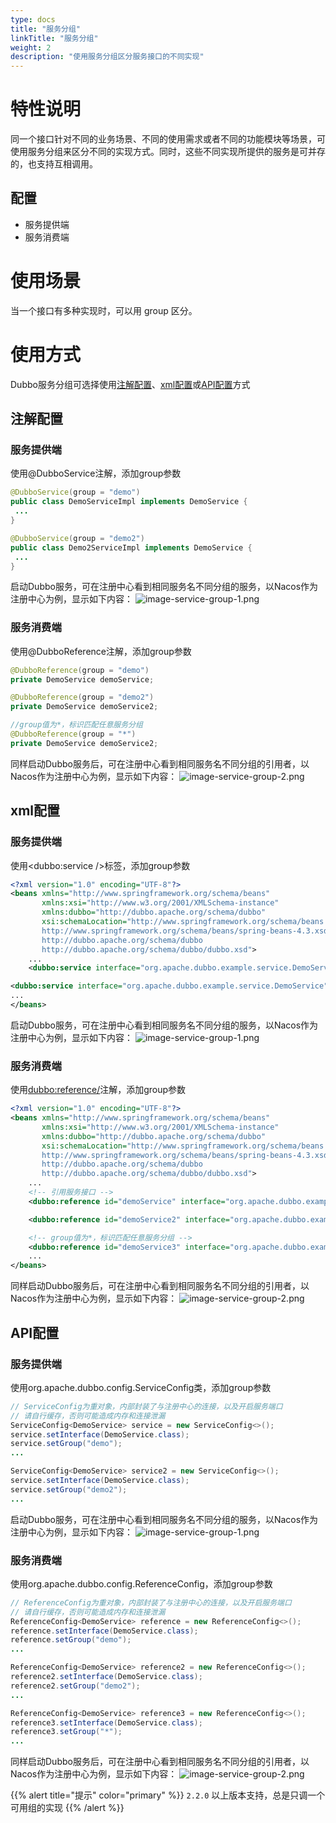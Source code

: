 ```yaml
---
type: docs
title: "服务分组"
linkTitle: "服务分组"
weight: 2
description: "使用服务分组区分服务接口的不同实现"
---
```

# 特性说明
同一个接口针对不同的业务场景、不同的使用需求或者不同的功能模块等场景，可使用服务分组来区分不同的实现方式。同时，这些不同实现所提供的服务是可并存的，也支持互相调用。
## 配置
- 服务提供端
- 服务消费端

# 使用场景
当一个接口有多种实现时，可以用 group 区分。

# 使用方式
Dubbo服务分组可选择使用[注解配置](#properties1)、[xml配置](#properties2)或[API配置](#properties3)方式

## <a id="properties1">注解配置</a>
### 服务提供端
使用@DubboService注解，添加group参数
```java
@DubboService(group = "demo")
public class DemoServiceImpl implements DemoService {
 ...
}

@DubboService(group = "demo2")
public class Demo2ServiceImpl implements DemoService {
 ...
}
```
启动Dubbo服务，可在注册中心看到相同服务名不同分组的服务，以Nacos作为注册中心为例，显示如下内容：
![image-service-group-1.png](/imgs/blog/service-group-1.png)

### 服务消费端
使用@DubboReference注解，添加group参数
```java
@DubboReference(group = "demo")
private DemoService demoService;

@DubboReference(group = "demo2")
private DemoService demoService2;

//group值为*，标识匹配任意服务分组
@DubboReference(group = "*")
private DemoService demoService2;
```
同样启动Dubbo服务后，可在注册中心看到相同服务名不同分组的引用者，以Nacos作为注册中心为例，显示如下内容：
![image-service-group-2.png](/imgs/blog/service-group-2.png)

## <a id="properties2">xml配置</a>
### 服务提供端
使用<dubbo:service />标签，添加group参数
```xml
<?xml version="1.0" encoding="UTF-8"?>
<beans xmlns="http://www.springframework.org/schema/beans"
       xmlns:xsi="http://www.w3.org/2001/XMLSchema-instance"
       xmlns:dubbo="http://dubbo.apache.org/schema/dubbo"
       xsi:schemaLocation="http://www.springframework.org/schema/beans        
       http://www.springframework.org/schema/beans/spring-beans-4.3.xsd        
       http://dubbo.apache.org/schema/dubbo        
       http://dubbo.apache.org/schema/dubbo/dubbo.xsd">
	...
    <dubbo:service interface="org.apache.dubbo.example.service.DemoService" group="demo"/>

<dubbo:service interface="org.apache.dubbo.example.service.DemoService" group="demo2"/>
...
</beans>
```
启动Dubbo服务，可在注册中心看到相同服务名不同分组的服务，以Nacos作为注册中心为例，显示如下内容：
![image-service-group-1.png](/imgs/blog/service-group-1.png)

### 服务消费端
使用<dubbo:reference/>注解，添加group参数
```xml
<?xml version="1.0" encoding="UTF-8"?>
<beans xmlns="http://www.springframework.org/schema/beans"
       xmlns:xsi="http://www.w3.org/2001/XMLSchema-instance"
       xmlns:dubbo="http://dubbo.apache.org/schema/dubbo"
       xsi:schemaLocation="http://www.springframework.org/schema/beans        
       http://www.springframework.org/schema/beans/spring-beans-4.3.xsd        
       http://dubbo.apache.org/schema/dubbo        
       http://dubbo.apache.org/schema/dubbo/dubbo.xsd">
    ...
    <!-- 引用服务接口 -->
    <dubbo:reference id="demoService" interface="org.apache.dubbo.example.service.DemoService" group="demo"/>

    <dubbo:reference id="demoService2" interface="org.apache.dubbo.example.service.DemoService" group="demo2"/>

    <!-- group值为*，标识匹配任意服务分组 -->
    <dubbo:reference id="demoService3" interface="org.apache.dubbo.example.service.DemoService" group="*"/>
    ...
</beans>
```
同样启动Dubbo服务后，可在注册中心看到相同服务名不同分组的引用者，以Nacos作为注册中心为例，显示如下内容：
![image-service-group-2.png](/imgs/blog/service-group-2.png)

## <a id="properties3">API配置</a>
### 服务提供端
使用org.apache.dubbo.config.ServiceConfig类，添加group参数
```java
// ServiceConfig为重对象，内部封装了与注册中心的连接，以及开启服务端口
// 请自行缓存，否则可能造成内存和连接泄漏
ServiceConfig<DemoService> service = new ServiceConfig<>();
service.setInterface(DemoService.class);
service.setGroup("demo");
...

ServiceConfig<DemoService> service2 = new ServiceConfig<>();
service.setInterface(DemoService.class);
service.setGroup("demo2");
...

```
启动Dubbo服务，可在注册中心看到相同服务名不同分组的服务，以Nacos作为注册中心为例，显示如下内容：
![image-service-group-1.png](/imgs/blog/service-group-1.png)

### 服务消费端
使用org.apache.dubbo.config.ReferenceConfig，添加group参数
```java
// ReferenceConfig为重对象，内部封装了与注册中心的连接，以及开启服务端口
// 请自行缓存，否则可能造成内存和连接泄漏
ReferenceConfig<DemoService> reference = new ReferenceConfig<>();
reference.setInterface(DemoService.class);
reference.setGroup("demo");
...

ReferenceConfig<DemoService> reference2 = new ReferenceConfig<>();
reference2.setInterface(DemoService.class);
reference2.setGroup("demo2");
...

ReferenceConfig<DemoService> reference3 = new ReferenceConfig<>();
reference3.setInterface(DemoService.class);
reference3.setGroup("*");
...

```
同样启动Dubbo服务后，可在注册中心看到相同服务名不同分组的引用者，以Nacos作为注册中心为例，显示如下内容：
![image-service-group-2.png](/imgs/blog/service-group-2.png)

{{% alert title="提示" color="primary" %}}
`2.2.0` 以上版本支持，总是只调一个可用组的实现
{{% /alert %}}
